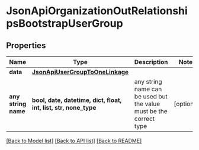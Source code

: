 # JsonApiOrganizationOutRelationshipsBootstrapUserGroup


## Properties
Name | Type | Description | Notes
------------ | ------------- | ------------- | -------------
**data** | [**JsonApiUserGroupToOneLinkage**](JsonApiUserGroupToOneLinkage.md) |  | 
**any string name** | **bool, date, datetime, dict, float, int, list, str, none_type** | any string name can be used but the value must be the correct type | [optional]

[[Back to Model list]](../README.md#documentation-for-models) [[Back to API list]](../README.md#documentation-for-api-endpoints) [[Back to README]](../README.md)


